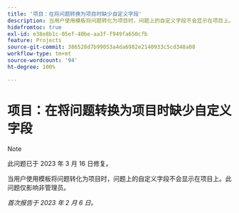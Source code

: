 ```yaml
---
title: '项目：在将问题转换为项目时缺少自定义字段'
description: 当用户使用模板将问题转化为项目时，问题上的自定义字段不会显示在项目上。此问题仅影响非管理员。
hidefromtoc: true
exl-id: e38e8b1c-05ef-40be-aa3f-f949fa650cfb
feature: Projects
source-git-commit: 386528d7b99053a4da6982e2140933c5cd348a08
workflow-type: tm+mt
source-wordcount: '94'
ht-degree: 100%

---
```


# 项目：在将问题转换为项目时缺少自定义字段

>[!NOTE]
>
>此问题已于 2023 年 3 月 16 日修复。

当用户使用模板将问题转化为项目时，问题上的自定义字段不会显示在项目上。此问题仅影响非管理员。

_首次报告于 2023 年 2 月 6 日。_

